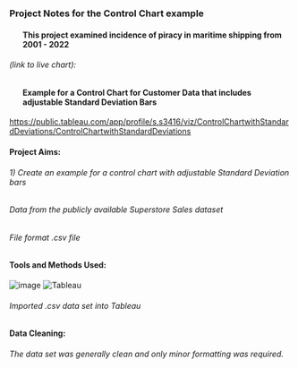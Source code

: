 ### Project Notes for the Control Chart example
#### <ul>This project examined incidence of piracy in maritime shipping from 2001 - 2022</ul>

###### *(link to live chart)*:
#### <ul>Example for a Control Chart for Customer Data that includes  adjustable  Standard Deviation Bars</ul>
https://public.tableau.com/app/profile/s.s3416/viz/ControlChartwithStandardDeviations/ControlChartwithStandardDeviations

#### Project Aims:
###### <n1>1) Create an example for a control chart with adjustable Standard Deviation bars  

###### Data from the publicly available Superstore Sales dataset
###### File format .csv file
#### Tools and Methods Used:
![image](https://img.shields.io/badge/Microsoft_Excel-217346?style=for-the-badge&logo=microsoft-excel&logoColor=white) ![Tableau](https://a11ybadges.com/badge?logo=tableau) 
###### Imported .csv data set into Tableau

#### Data Cleaning: 
###### The data set was generally clean and only minor formatting was required.
      


